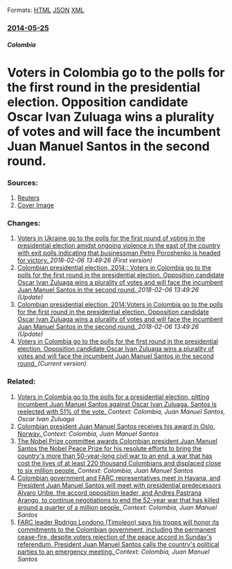 
Formats: [HTML](/news/2014/05/25/voters-in-colombia-go-to-the-polls-for-the-first-round-in-the-presidential-election-opposition-candidate-ascar-iva-n-zuluaga-wins-a-plural.html)  [JSON](/news/2014/05/25/voters-in-colombia-go-to-the-polls-for-the-first-round-in-the-presidential-election-opposition-candidate-ascar-iva-n-zuluaga-wins-a-plural.json)  [XML](/news/2014/05/25/voters-in-colombia-go-to-the-polls-for-the-first-round-in-the-presidential-election-opposition-candidate-ascar-iva-n-zuluaga-wins-a-plural.xml)  

### [2014-05-25](/news/2014/05/25/index.md)

##### Colombia
# Voters in Colombia go to the polls for the first round in the presidential election. Opposition candidate Oscar Ivan Zuluaga wins a plurality of votes and will face the incumbent Juan Manuel Santos in the second round. 




### Sources:

1. [Reuters](https://www.reuters.com/article/2014/05/26/us-colombia-election-idUSBREA4O01V20140526)
1. [Cover Image](https://s1.reutersmedia.net/resources/r/?m=02&d=20140525&t=2&i=899893290&w=&fh=545px&fw=&ll=&pl=&sq=&r=CBREA4O1C2F00)

### Changes:

1. [Voters in Ukraine go to the polls for the first round of voting in the presidential election amidst ongoing violence in the east of the country with exit polls indicating that businessman Petro Poroshenko is headed for victory. ](/news/2014/05/25/voters-in-ukraine-go-to-the-polls-for-the-first-round-of-voting-in-the-presidential-election-amidst-ongoing-violence-in-the-east-of-the-coun.md) _2018-02-06 13:49:26 (First version)_
2. [Colombian presidential election, 2014:: Voters in Colombia go to the polls for the first round in the presidential election. Opposition candidate Oscar Ivan Zuluaga wins a plurality of votes and will face the incumbent Juan Manuel Santos in the second round. ](/news/2014/05/25/colombian-presidential-election-2014-voters-in-colombia-go-to-the-polls-for-the-first-round-in-the-presidential-election-opposition-cand.md) _2018-02-06 13:49:26 (Update)_
3. [Colombian presidential election, 2014:Voters in Colombia go to the polls for the first round in the presidential election. Opposition candidate Oscar Ivan Zuluaga wins a plurality of votes and will face the incumbent Juan Manuel Santos in the second round. ](/news/2014/05/25/colombian-presidential-election-2014-pvoters-in-colombia-go-to-the-polls-for-the-first-round-in-the-presidential-election-opposition-candi.md) _2018-02-06 13:49:26 (Update)_
3. [Voters in Colombia go to the polls for the first round in the presidential election. Opposition candidate Oscar Ivan Zuluaga wins a plurality of votes and will face the incumbent Juan Manuel Santos in the second round. ](/news/2014/05/25/voters-in-colombia-go-to-the-polls-for-the-first-round-in-the-presidential-election-opposition-candidate-ascar-iva-n-zuluaga-wins-a-plural.md) _(Current version)_

### Related:

1. [Voters in Colombia go to the polls for a presidential election, pitting incumbent Juan Manuel Santos against Oscar Ivan Zuluaga. Santos is reelected with 51% of the vote. ](/news/2014/06/15/voters-in-colombia-go-to-the-polls-for-a-presidential-election-pitting-incumbent-juan-manuel-santos-against-ascar-iva-n-zuluaga-santos-is.md) _Context: Colombia, Juan Manuel Santos, Oscar Ivan Zuluaga_
2. [Colombian president Juan Manuel Santos receives his award in Oslo, Norway. ](/news/2016/12/10/colombian-president-juan-manuel-santos-receives-his-award-in-oslo-norway.md) _Context: Colombia, Juan Manuel Santos_
3. [The Nobel Prize committee awards Colombian president Juan Manuel Santos the Nobel Peace Prize for his resolute efforts to bring the country's more than 50-year-long civil war to an end, a war that has cost the lives of at least 220 thousand Colombians and displaced close to six million people. ](/news/2016/10/7/the-nobel-prize-committee-awards-colombian-president-juan-manuel-santos-the-nobel-peace-prize-for-his-resolute-efforts-to-bring-the-country.md) _Context: Colombia, Juan Manuel Santos_
4. [Colombian government and FARC representatives meet in Havana, and President Juan Manuel Santos will meet with presidential predecessors Alvaro Uribe, the accord opposition leader, and Andres Pastrana Arango, to continue negotiations to end the 52-year war that has killed around a quarter of a million people. ](/news/2016/10/4/colombian-government-and-farc-representatives-meet-in-havana-and-president-juan-manuel-santos-will-meet-with-presidential-predecessors-alv.md) _Context: Colombia, Juan Manuel Santos_
5. [FARC leader Rodrigo Londono (Timoleon) says his troops will honor its commitments to the Colombian government, including the permanent cease-fire, despite voters rejection of the peace accord in Sunday's referendum. President Juan Manuel Santos calls the country's political parties to an emergency meeting. ](/news/2016/10/3/farc-leader-rodrigo-londoa-o-timolea3n-says-his-troops-will-honor-its-commitments-to-the-colombian-government-including-the-permanent-cea.md) _Context: Colombia, Juan Manuel Santos_

